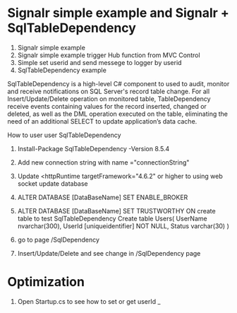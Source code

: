 # Signalr simple example and Signalr + SqlTableDependency
 1) Signalr simple example
 2) Signalr simple example trigger Hub function from MVC Control
 3) Simple set userid and send messege to logger by userid
 3) SqlTableDependency example
 
SqlTableDependency is a high-level C# component to used to audit, monitor and receive notifications on SQL Server's record table change.
For all Insert/Update/Delete operation on monitored table, TableDependency receive events containing values for the record inserted, changed or deleted, as well as the DML operation executed on the table, eliminating the need of an additional SELECT to update application’s data cache.

How to user user SqlTableDependency

1) Install-Package SqlTableDependency -Version 8.5.4
2) Add new connection string with name ="connectionString"
3) Update <httpRuntime targetFramework="4.6.2" or higher to using web socket
update database 
3) ALTER DATABASE [DataBaseName] SET ENABLE_BROKER
4) ALTER DATABASE [DataBaseName] SET TRUSTWORTHY ON
create table to test SqlTableDependency 
Create table Users(
  UserName nvarchar(300),
  UserId [uniqueidentifier] NOT NULL,
  Status varchar(30)
)

5) go to page /SqlDependency
6) Insert/Update/Delete and see change in /SqlDependency page

# Optimization

1) Open Startup.cs to see how to set or get userId
_

